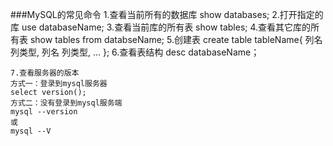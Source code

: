 ###MySQL的常见命令
    1.查看当前所有的数据库
    show databases;
    2.打开指定的库
    use databaseName;
    3.查看当前库的所有表
    show tables;
    4.查看其它库的所有表
    show tables from databseName;
    5.创建表
    create table tableName{
        列名 列类型,
        列名 列类型,
        ...
    };
    6.查看表结构
    desc databaseName；
    
    7.查看服务器的版本
    方式一：登录到mysql服务器
    select version();
    方式二：没有登录到mysql服务端
    mysql --version
    或
    mysql --V